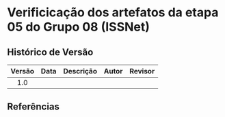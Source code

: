 # Verificicação dos artefatos da etapa 05 do Grupo 08 (ISSNet)

## Histórico de Versão

| Versão | Data  |            Descrição              |     Autor      |    Revisor    |
|:------:|:-----:|:---------------------------------:|:--------------:|:-------------:|
|  1.0   |  |  |  | |

## Referências